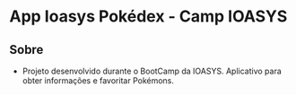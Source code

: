 # App Ioasys Pokédex - Camp IOASYS

## Sobre

* Projeto desenvolvido durante o BootCamp da IOASYS. Aplicativo para obter informações e favoritar Pokémons.
